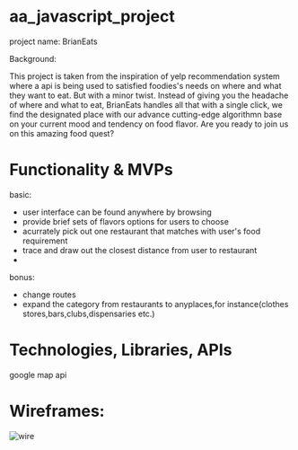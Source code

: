 # aa_javascript_project
project name: BrianEats

Background:

This project is taken from the inspiration of yelp recommendation system where a api is being used to satisfied foodies's
needs on where and what they want to eat. But with a minor twist. Instead of giving you the headache of where and what to eat, BrianEats handles all that with a single click, we find the designated place with our advance cutting-edge  algorithmn base on your current mood and tendency on food flavor. Are you ready to join us on this amazing food quest? 


# Functionality & MVPs

basic:
- user interface can be found anywhere by browsing
- provide brief sets of flavors options for users to choose
- acurrately pick out one restaurant that matches with user's food requirement
- trace and draw out the closest distance from user to restaurant
- 

bonus:

- change routes
- expand the category from restaurants to anyplaces,for instance(clothes stores,bars,clubs,dispensaries etc.)

# Technologies, Libraries, APIs
google map api

# Wireframes:
![wire](https://github.com/Opengundumstyle/aa_javascript_project/blob/main/user-interface.png)